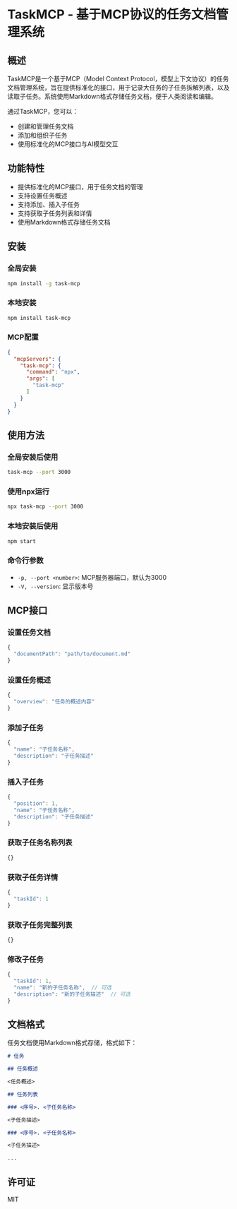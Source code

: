 # TaskMCP - 基于MCP协议的任务文档管理系统

## 概述

TaskMCP是一个基于MCP（Model Context Protocol，模型上下文协议）的任务文档管理系统，旨在提供标准化的接口，用于记录大任务的子任务拆解列表，以及读取子任务。系统使用Markdown格式存储任务文档，便于人类阅读和编辑。

通过TaskMCP，您可以：

- 创建和管理任务文档
- 添加和组织子任务
- 使用标准化的MCP接口与AI模型交互

## 功能特性

- 提供标准化的MCP接口，用于任务文档的管理
- 支持设置任务概述
- 支持添加、插入子任务
- 支持获取子任务列表和详情
- 使用Markdown格式存储任务文档

## 安装

### 全局安装

```bash
npm install -g task-mcp
```

### 本地安装

```bash
npm install task-mcp
```

### MCP配置

```json
{
  "mcpServers": {
    "task-mcp": {
      "command": "npx",
      "args": [
        "task-mcp"
      ]
    }
  }
}
```

## 使用方法

### 全局安装后使用

```bash
task-mcp --port 3000
```

### 使用npx运行

```bash
npx task-mcp --port 3000
```

### 本地安装后使用

```bash
npm start
```

### 命令行参数

- `-p, --port <number>`: MCP服务器端口，默认为3000
- `-V, --version`: 显示版本号

## MCP接口

### 设置任务文档

```javascript
{
  "documentPath": "path/to/document.md"
}
```

### 设置任务概述

```javascript
{
  "overview": "任务的概述内容"
}
```

### 添加子任务

```javascript
{
  "name": "子任务名称",
  "description": "子任务描述"
}
```

### 插入子任务

```javascript
{
  "position": 1,
  "name": "子任务名称",
  "description": "子任务描述"
}
```

### 获取子任务名称列表

```javascript
{}
```

### 获取子任务详情

```javascript
{
  "taskId": 1
}
```

### 获取子任务完整列表

```javascript
{}
```

### 修改子任务

```javascript
{
  "taskId": 1,
  "name": "新的子任务名称",  // 可选
  "description": "新的子任务描述"  // 可选
}
```

## 文档格式

任务文档使用Markdown格式存储，格式如下：

```markdown
# 任务

## 任务概述

<任务概述>

## 任务列表

### <序号>. <子任务名称>

<子任务描述>

### <序号>. <子任务名称>

<子任务描述>

...
```

## 许可证

MIT
